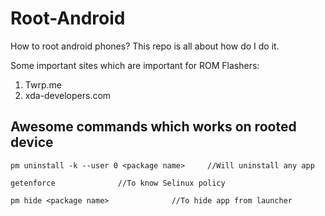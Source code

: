 # Root-Android

How to root android phones? This repo is all about how do I do it.

Some important sites which are important for ROM Flashers:

1. Twrp.me
2. xda-developers.com


## Awesome commands which works on rooted device
```
pm uninstall -k --user 0 <package name>		//Will uninstall any app

getenforce				//To know Selinux policy

pm hide <package name>				//To hide app from launcher
```
